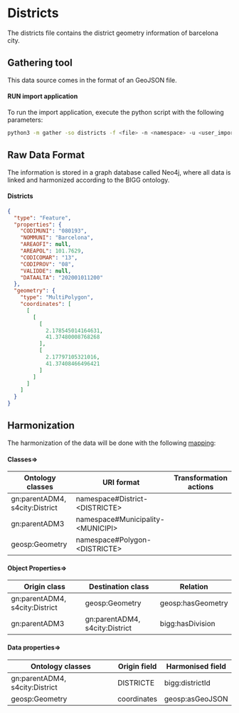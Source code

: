 # Districts

The districts file contains the district geometry information of barcelona city.

## Gathering tool

This data source comes in the format of an GeoJSON file.

#### RUN import application

To run the import application, execute the python script with the following parameters:

```bash
python3 -m gather -so districts -f <file> -n <namespace> -u <user_importing> -tz <file_timezone> -st <storage>
```

## Raw Data Format

The information is stored in a graph database called Neo4j, where all data is linked and harmonized according to the
BIGG ontology.

#### Districts

````json
{
  "type": "Feature",
  "properties": {
    "CODIMUNI": "080193",
    "NOMMUNI": "Barcelona",
    "AREAOFI": null,
    "AREAPOL": 101.7629,
    "CODICOMAR": "13",
    "CODIPROV": "08",
    "VALIDDE": null,
    "DATAALTA": "202001011200"
  },
  "geometry": {
    "type": "MultiPolygon",
    "coordinates": [
      [
        [
          [
            2.178545014164631,
            41.37480008768268
          ],
          [
            2.17797105321016,
            41.37408466496421
          ]
        ]
      ]
    ]
  }
}
````

## Harmonization

The harmonization of the data will be done with the following [mapping](mapping.yaml):

#### Classes=>

| Ontology classes               | URI format                              | Transformation actions |
|--------------------------------|-----------------------------------------|------------------------|
| gn:parentADM4, s4city:District | namespace#District-&lt;DISTRICTE&gt;    |                        |
| gn:parentADM3                  | namespace#Municipality-&lt;MUNICIPI&gt; |                        |
| geosp:Geometry                 | namespace#Polygon-&lt;DISTRICTE&gt;     |                        |

#### Object Properties=>

| Origin class                   | Destination class                     | Relation                 |
|--------------------------------|---------------------------------------|--------------------------|
| gn:parentADM4, s4city:District | geosp:Geometry                        | geosp:hasGeometry        |
| gn:parentADM3                  | gn:parentADM4, s4city:District        | bigg:hasDivision         |

#### Data properties=>

| Ontology classes               | Origin field | Harmonised field |
|--------------------------------|--------------|------------------|
| gn:parentADM4, s4city:District | DISTRICTE    | bigg:districtId  |
| geosp:Geometry                 | coordinates  | geosp:asGeoJSON  |


